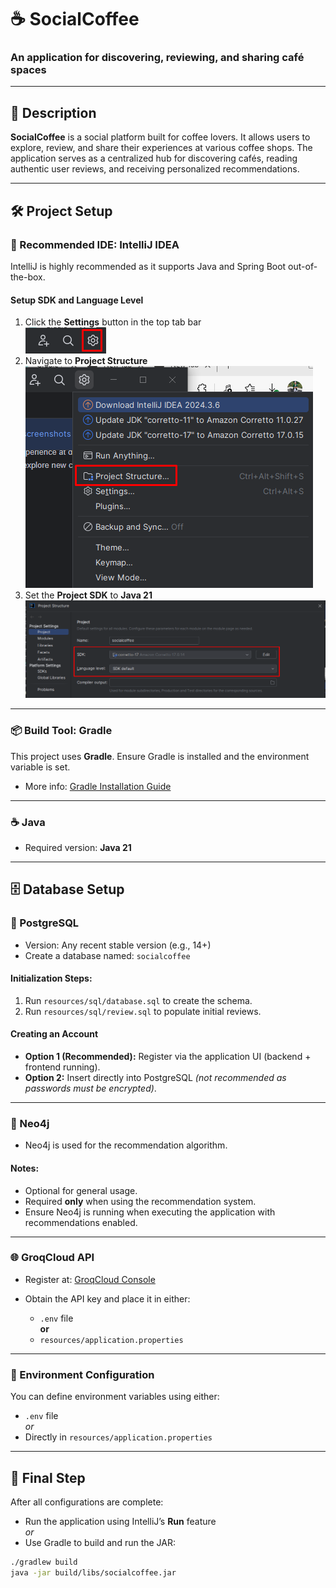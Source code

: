 # ☕ SocialCoffee
### An application for discovering, reviewing, and sharing café spaces

---

## 📄 Description

**SocialCoffee** is a social platform built for coffee lovers. It allows users to explore, review, and share their experiences at various coffee shops. The application serves as a centralized hub for discovering cafés, reading authentic user reviews, and receiving personalized recommendations.

---

## 🛠️ Project Setup

### 🔧 Recommended IDE: IntelliJ IDEA

IntelliJ is highly recommended as it supports Java and Spring Boot out-of-the-box.

#### Setup SDK and Language Level

1. Click the **Settings** button in the top tab bar  
   ![Settings](img.png)
2. Navigate to **Project Structure**  
   ![Project Structure](img_1.png)
3. Set the **Project SDK** to **Java 21**  
   ![SDK Selection](img_2.png)

---

### 📦 Build Tool: Gradle

This project uses **Gradle**. Ensure Gradle is installed and the environment variable is set.

- More info: [Gradle Installation Guide](https://gradle.org/install/)

---

### ☕ Java

- Required version: **Java 21**

---

## 🗄️ Database Setup

### 🐘 PostgreSQL

- Version: Any recent stable version (e.g., 14+)
- Create a database named: `socialcoffee`

#### Initialization Steps:

1. Run `resources/sql/database.sql` to create the schema.
2. Run `resources/sql/review.sql` to populate initial reviews.

#### Creating an Account

- **Option 1 (Recommended):** Register via the application UI (backend + frontend running).
- **Option 2:** Insert directly into PostgreSQL *(not recommended as passwords must be encrypted)*.

---

### 🧠 Neo4j

- Neo4j is used for the recommendation algorithm.

#### Notes:

- Optional for general usage.
- Required **only** when using the recommendation system.
- Ensure Neo4j is running when executing the application with recommendations enabled.

---

### 🌐 GroqCloud API

- Register at: [GroqCloud Console](https://console.groq.com/keys)
- Obtain the API key and place it in either:

    - `.env` file  
      **or**
    - `resources/application.properties`

---

### 🧪 Environment Configuration

You can define environment variables using either:

- `.env` file  
  *or*
- Directly in `resources/application.properties`

---

## 🚀 Final Step

After all configurations are complete:

- Run the application using IntelliJ’s **Run** feature  
  *or*
- Use Gradle to build and run the JAR:

```bash
./gradlew build
java -jar build/libs/socialcoffee.jar
